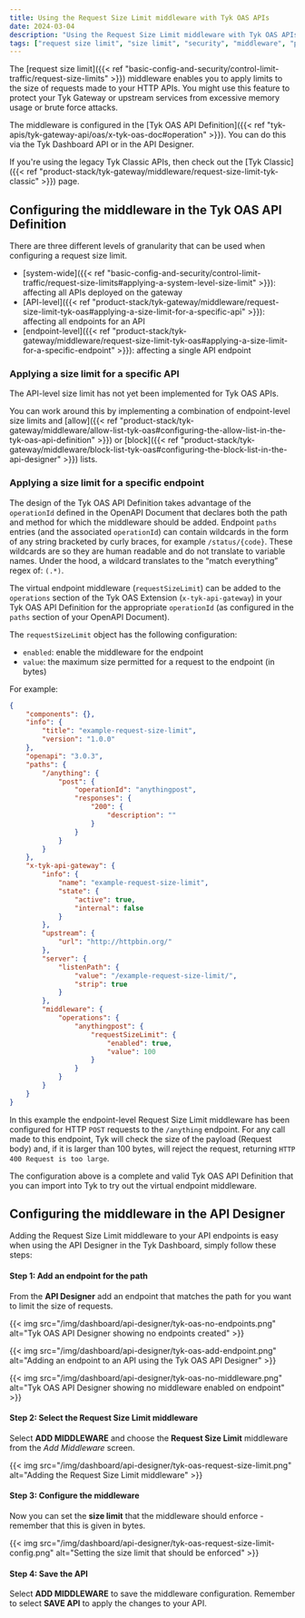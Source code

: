 ```yaml
---
title: Using the Request Size Limit middleware with Tyk OAS APIs
date: 2024-03-04
description: "Using the Request Size Limit middleware with Tyk OAS APIs"
tags: ["request size limit", "size limit", "security", "middleware", "per-endpoint", "per-API", "Tyk OAS", "Tyk OAS API"]
---
```


The [request size limit]({{< ref "basic-config-and-security/control-limit-traffic/request-size-limits" >}}) middleware enables you to apply limits to the size of requests made to your HTTP APIs. You might use this feature to protect your Tyk Gateway or upstream services from excessive memory usage or brute force attacks.

The middleware is configured in the [Tyk OAS API Definition]({{< ref "tyk-apis/tyk-gateway-api/oas/x-tyk-oas-doc#operation" >}}). You can do this via the Tyk Dashboard API or in the API Designer.

If you're using the legacy Tyk Classic APIs, then check out the [Tyk Classic]({{< ref "product-stack/tyk-gateway/middleware/request-size-limit-tyk-classic" >}}) page.

## Configuring the middleware in the Tyk OAS API Definition

There are three different levels of granularity that can be used when configuring a request size limit.
- [system-wide]({{< ref "basic-config-and-security/control-limit-traffic/request-size-limits#applying-a-system-level-size-limit" >}}): affecting all APIs deployed on the gateway
- [API-level]({{< ref "product-stack/tyk-gateway/middleware/request-size-limit-tyk-oas#applying-a-size-limit-for-a-specific-api" >}}): affecting all endpoints for an API
- [endpoint-level]({{< ref "product-stack/tyk-gateway/middleware/request-size-limit-tyk-oas#applying-a-size-limit-for-a-specific-endpoint" >}}): affecting a single API endpoint

### Applying a size limit for a specific API

The API-level size limit has not yet been implemented for Tyk OAS APIs.

You can work around this by implementing a combination of endpoint-level size limits and [allow]({{< ref "product-stack/tyk-gateway/middleware/allow-list-tyk-oas#configuring-the-allow-list-in-the-tyk-oas-api-definition" >}}) or [block]({{< ref "product-stack/tyk-gateway/middleware/block-list-tyk-oas#configuring-the-block-list-in-the-api-designer" >}}) lists.

### Applying a size limit for a specific endpoint

The design of the Tyk OAS API Definition takes advantage of the `operationId` defined in the OpenAPI Document that declares both the path and method for which the middleware should be added. Endpoint `paths` entries (and the associated `operationId`) can contain wildcards in the form of any string bracketed by curly braces, for example `/status/{code}`. These wildcards are so they are human readable and do not translate to variable names. Under the hood, a wildcard translates to the “match everything” regex of: `(.*)`.

The virtual endpoint middleware (`requestSizeLimit`) can be added to the `operations` section of the Tyk OAS Extension (`x-tyk-api-gateway`) in your Tyk OAS API Definition for the appropriate `operationId` (as configured in the `paths` section of your OpenAPI Document).

The `requestSizeLimit` object has the following configuration:
- `enabled`: enable the middleware for the endpoint
- `value`: the maximum size permitted for a request to the endpoint (in bytes) 

For example:
```json {hl_lines=["39-44"],linenos=true, linenostart=1}
{
    "components": {},
    "info": {
        "title": "example-request-size-limit",
        "version": "1.0.0"
    },
    "openapi": "3.0.3",
    "paths": {
        "/anything": {
            "post": {
                "operationId": "anythingpost",
                "responses": {
                    "200": {
                        "description": ""
                    }
                }
            }
        }
    },
    "x-tyk-api-gateway": {
        "info": {
            "name": "example-request-size-limit",
            "state": {
                "active": true,
                "internal": false
            }
        },
        "upstream": {
            "url": "http://httpbin.org/"
        },          
        "server": {
            "listenPath": {
                "value": "/example-request-size-limit/",                
                "strip": true
            }
        },      
        "middleware": {
            "operations": {
                "anythingpost": {
                    "requestSizeLimit": {
                        "enabled": true,
                        "value": 100
                    }
                }
            }
        }
    }
}
```

In this example the endpoint-level Request Size Limit middleware has been configured for HTTP `POST` requests to the `/anything` endpoint. For any call made to this endpoint, Tyk will check the size of the payload (Request body) and, if it is larger than 100 bytes, will reject the request, returning `HTTP 400 Request is too large`.

The configuration above is a complete and valid Tyk OAS API Definition that you can import into Tyk to try out the virtual endpoint middleware.

## Configuring the middleware in the API Designer

Adding the Request Size Limit middleware to your API endpoints is easy when using the API Designer in the Tyk Dashboard, simply follow these steps:

#### Step 1: Add an endpoint for the path

From the **API Designer** add an endpoint that matches the path for you want to limit the size of requests.

{{< img src="/img/dashboard/api-designer/tyk-oas-no-endpoints.png" alt="Tyk OAS API Designer showing no endpoints created" >}}

{{< img src="/img/dashboard/api-designer/tyk-oas-add-endpoint.png" alt="Adding an endpoint to an API using the Tyk OAS API Designer" >}}

{{< img src="/img/dashboard/api-designer/tyk-oas-no-middleware.png" alt="Tyk OAS API Designer showing no middleware enabled on endpoint" >}}

#### Step 2: Select the Request Size Limit middleware

Select **ADD MIDDLEWARE** and choose the **Request Size Limit** middleware from the *Add Middleware* screen.

{{< img src="/img/dashboard/api-designer/tyk-oas-request-size-limit.png" alt="Adding the Request Size Limit middleware" >}}

#### Step 3: Configure the middleware

Now you can set the **size limit** that the middleware should enforce - remember that this is given in bytes.

{{< img src="/img/dashboard/api-designer/tyk-oas-request-size-limit-config.png" alt="Setting the size limit that should be enforced" >}}

#### Step 4: Save the API

Select **ADD MIDDLEWARE** to save the middleware configuration. Remember to select **SAVE API** to apply the changes to your API.
